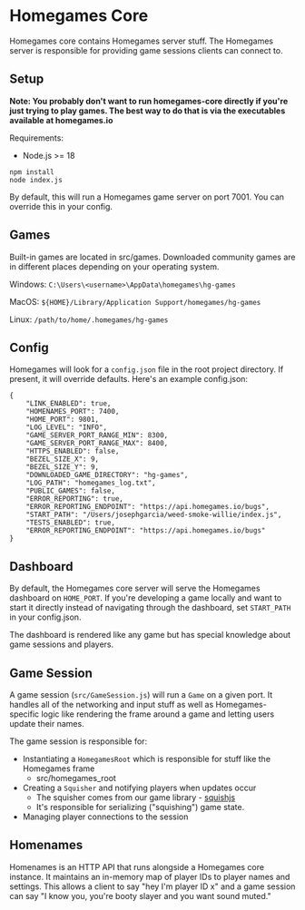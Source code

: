 # Homegames Core
Homegames core contains Homegames server stuff. The Homegames server is responsible for providing game sessions clients can connect to.

## Setup
**Note: You probably don't want to run homegames-core directly if you're just trying to play games. The best way to do that is via the executables available at homegames.io**

Requirements: 
- Node.js >= 18

```
npm install
node index.js
```

By default, this will run a Homegames game server on port 7001. You can override this in your config.

## Games 
Built-in games are located in src/games.
Downloaded community games are in different places depending on your operating system.

Windows:
`C:\Users\<username>\AppData\homegames\hg-games`

MacOS:
`${HOME}/Library/Application Support/homegames/hg-games`

Linux:
`/path/to/home/.homegames/hg-games`

## Config
Homegames will look for a `config.json` file in the root project directory. If present, it will override defaults. Here's an example config.json:

```
{
    "LINK_ENABLED": true,
    "HOMENAMES_PORT": 7400,
    "HOME_PORT": 9801,
    "LOG_LEVEL": "INFO",
    "GAME_SERVER_PORT_RANGE_MIN": 8300,
    "GAME_SERVER_PORT_RANGE_MAX": 8400,
    "HTTPS_ENABLED": false,
    "BEZEL_SIZE_X": 9,
    "BEZEL_SIZE_Y": 9,
    "DOWNLOADED_GAME_DIRECTORY": "hg-games",
    "LOG_PATH": "homegames_log.txt",
    "PUBLIC_GAMES": false,
    "ERROR_REPORTING": true,
    "ERROR_REPORTING_ENDPOINT": "https://api.homegames.io/bugs",
    "START_PATH": "/Users/josephgarcia/weed-smoke-willie/index.js",
    "TESTS_ENABLED": true,
    "ERROR_REPORTING_ENDPOINT": "https://api.homegames.io/bugs"
}
```

## Dashboard
By default, the Homegames core server will serve the Homegames dashboard on `HOME_PORT`. If you're developing a game locally and want to start it directly instead of navigating through the dashboard, set `START_PATH` in your config.json.

The dashboard is rendered like any game but has special knowledge about game sessions and players.

## Game Session
A game session (`src/GameSession.js`) will run a `Game` on a given port. It handles all of the networking and input stuff as well as Homegames-specific logic like rendering the frame around a game and letting users update their names.

The game session is responsible for:
- Instantiating a `HomegamesRoot` which is responsible for stuff like the Homegames frame
  - src/homegames_root
- Creating a `Squisher` and notifying players when updates occur
  - The squisher comes from our game library - [squishjs](https://github.com/homegamesio/squish)
  - It's responsible for serializing ("squishing") game state. 
- Managing player connections to the session

## Homenames
Homenames is an HTTP API that runs alongside a Homegames core instance. It maintains an in-memory map of player IDs to player names and settings. This allows a client to say "hey I'm player ID x" and a game session can say "I know you, you're booty slayer and you want sound muted."
